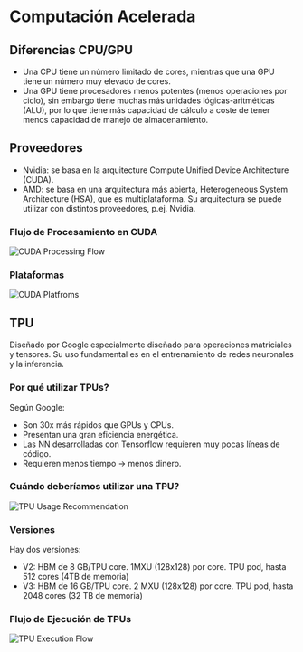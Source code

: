 # Computación Acelerada

## Diferencias CPU/GPU

- Una CPU tiene un número limitado de cores, mientras que una GPU tiene un número muy elevado de cores.
- Una GPU tiene procesadores menos potentes (menos operaciones por ciclo), sin embargo tiene muchas más unidades lógicas-aritméticas (ALU), por lo que tiene más capacidad de cálculo a coste de tener menos capacidad de manejo de almacenamiento.

## Proveedores

- Nvidia: se basa en la arquitecture Compute Unified Device Architecture (CUDA).
- AMD: se basa en una arquitectura más abierta, Heterogeneous System Architecture (HSA), que es multiplataforma. Su arquitectura se puede utilizar con distintos proveedores, p.ej. Nvidia.

### Flujo de Procesamiento en CUDA

![CUDA Processing Flow](assets/CUDA_processing_flow.png)

### Plataformas

![CUDA Platfroms](assets/CUDA_platforms.png)

## TPU

Diseñado por Google especialmente diseñado para operaciones matriciales y tensores. Su uso fundamental es en el entrenamiento de redes neuronales y la inferencia.

### Por qué utilizar TPUs?

Según Google:

- Son 30x más rápidos que GPUs y CPUs.
- Presentan una gran eficiencia energética.
- Las NN desarrolladas con Tensorflow requieren muy pocas líneas de código.
- Requieren menos tiempo -> menos dinero.

### Cuándo deberíamos utilizar una TPU?

![TPU Usage Recommendation](assets/TPU_usage_recommendation.png)

### Versiones

Hay dos versiones:

- V2: HBM de 8 GB/TPU core. 1MXU (128x128) por core. TPU pod, hasta 512 cores (4TB de memoria)
- V3: HBM de 16 GB/TPU core. 2 MXU (128x128) por core. TPU pod, hasta 2048 cores (32 TB de memoria)

### Flujo de Ejecución de TPUs

![TPU Execution Flow](assets/TPU_execution_flow.png)

